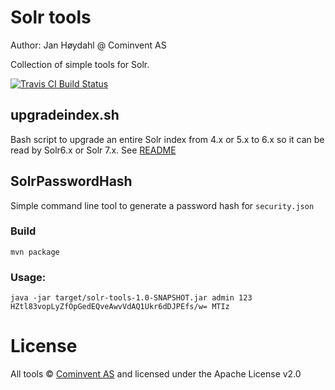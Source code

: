 # Solr tools

Author: Jan Høydahl @ Cominvent AS

Collection of simple tools for Solr.

[![Travis CI Build Status](https://travis-ci.org/cominvent/solr-tools.png)](https://travis-ci.org/cominvent/solr-tools)

## upgradeindex.sh
Bash script to upgrade an entire Solr index from 4.x or 5.x to 6.x so it can be read by Solr6.x or Solr 7.x. See [README](./upgradeindex/README.md)

## SolrPasswordHash
Simple command line tool to generate a password hash for `security.json`

### Build

    mvn package

### Usage:

    java -jar target/solr-tools-1.0-SNAPSHOT.jar admin 123
    HZtl83vopLyZfOpGedEQveAwvVdAQ1Ukr6dDJPEfs/w= MTIz
    
# License

All tools © [Cominvent AS](www.cominvent.com) and licensed under the Apache License v2.0
